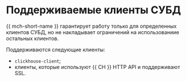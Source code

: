 # Поддерживаемые клиенты СУБД

{{ mch-short-name }} гарантирует работу только для определенных клиентов СУБД, но не накладывает ограничений на использованиие остальных клиентов.

Поддерживаются следующие клиенты:

- `clickhouse-client`;
- клиенты, которые используют {{ CH }} HTTP API и поддерживают SSL.
